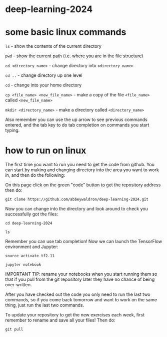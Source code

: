 # deep-learning-2024




# some basic linux commands

`ls` - show the contents of the current directory

`pwd` - show the current path (i.e. where you are in the file structure)

`cd <directory_name>` - change directory into `<directory_name>`

`cd ..` - change directory up one level

`cd` - change into your home directory

`cp <file_name> <new_file_name>` - make a copy of the file `<file_name>` called `<new_file_name>`

`mkdir <directory_name>` - make a directory called `<directory_name>`

Also remember you can use the up arrow to see previous commands entered, and the tab key to do tab completion on commands you start typing.

# how to run on linux

The first time you want to run you need to get the code from github.  You can start by making and changing directory into the area you want to work in, and then do the following:

On this page click on the green "code" button to get the repository address then do:

`git clone https://github.com/abbeywaldron/deep-learning-2024.git`

Now you can change into the directory and look around to check you successfully got the files:

`cd deep-learning-2024`

`ls`

Remember you can use tab completion!  Now we can launch the TensorFlow environment and Jupyter:

`source activate tf2.11`

`jupyter notebook`

IMPORTANT TIP: rename your notebooks when you start running them so that if you pull from the git repository later they have no chance of being over-written.

After you have checked out the code you only need to run the last two commands, so if you come back tomorrow and want to work on the same thing, just run the last two commands.

To update your repository to get the new exercises each week, first remember to rename and save all your files!  Then do:

`git pull`